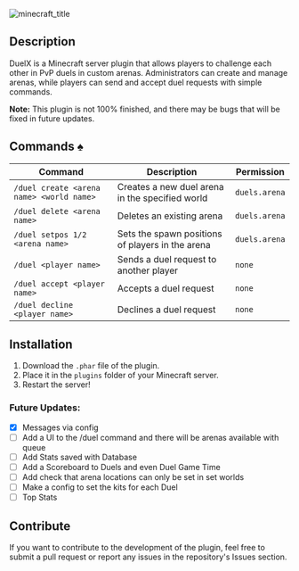 ![minecraft_title](https://github.com/user-attachments/assets/3534513d-790d-4bd6-9251-73f83247cb22)

## Description
DuelX is a Minecraft server plugin that allows players to challenge each other in PvP duels in custom arenas. Administrators can create and manage arenas, while players can send and accept duel requests with simple commands.

**Note:** This plugin is not 100% finished, and there may be bugs that will be fixed in future updates.

## Commands :spades:

| Command | Description | Permission |
| --- | --- | --- |
| `/duel create <arena name> <world name>` | Creates a new duel arena in the specified world | `duels.arena` |
| `/duel delete <arena name>` | Deletes an existing arena | `duels.arena` |
| `/duel setpos 1/2 <arena name>` | Sets the spawn positions of players in the arena | `duels.arena` |
| `/duel <player name>` | Sends a duel request to another player | `none` |
| `/duel accept <player name>` | Accepts a duel request | `none` |
| `/duel decline <player name>` | Declines a duel request | `none` |

## Installation
1. Download the `.phar` file of the plugin.
2. Place it in the `plugins` folder of your Minecraft server.
3. Restart the server!

### Future Updates:
- [x] Messages via config
- [ ] Add a UI to the /duel command and there will be arenas available with queue
- [ ] Add Stats saved with Database
- [ ] Add a Scoreboard to Duels and even Duel Game Time
- [ ] Add check that arena locations can only be set in set worlds
- [ ] Make a config to set the kits for each Duel
- [ ] Top Stats

## Contribute
If you want to contribute to the development of the plugin, feel free to submit a pull request or report any issues in the repository's Issues section.
